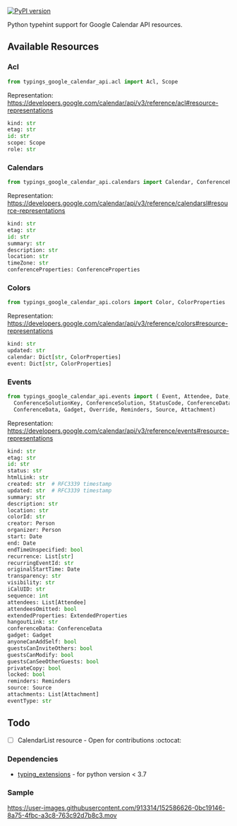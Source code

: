 [![PyPI version](https://badge.fury.io/py/typings-google-calendar-api.svg)](https://badge.fury.io/py/typings-google-calendar-api)

Python typehint support for Google Calendar API resources.

## Available Resources

### Acl

```python
from typings_google_calendar_api.acl import Acl, Scope
```

Representation: https://developers.google.com/calendar/api/v3/reference/acl#resource-representations

```python
kind: str
etag: str
id: str
scope: Scope
role: str
```

### Calendars

```python
from typings_google_calendar_api.calendars import Calendar, ConferenceProperties
```

Representation: https://developers.google.com/calendar/api/v3/reference/calendarsl#resource-representations

```python
kind: str
etag: str
id: str
summary: str
description: str
location: str
timeZone: str
conferenceProperties: ConferenceProperties
```

### Colors

```python
from typings_google_calendar_api.colors import Color, ColorProperties
```

Representation: https://developers.google.com/calendar/api/v3/reference/colors#resource-representations

```python
kind: str
updated: str
calendar: Dict[str, ColorProperties]
event: Dict[str, ColorProperties]
```


### Events

```python
from typings_google_calendar_api.events import ( Event, Attendee, Date, Person, ExtendedProperties, 
  ConferenceSolutionKey, ConferenceSolution, StatusCode, ConferenceDataCreateRequest, EntryPoint, 
  ConferenceData, Gadget, Override, Reminders, Source, Attachment)
```

Representation: https://developers.google.com/calendar/api/v3/reference/events#resource-representations

```python
kind: str
etag: str
id: str
status: str
htmlLink: str
created: str  # RFC3339 timestamp
updated: str  # RFC3339 timestamp
summary: str
description: str
location: str
colorId: str
creator: Person
organizer: Person
start: Date
end: Date
endTimeUnspecified: bool
recurrence: List[str]
recurringEventId: str
originalStartTime: Date
transparency: str
visibility: str
iCalUID: str
sequence: int
attendees: List[Attendee]
attendeesOmitted: bool
extendedProperties: ExtendedProperties
hangoutLink: str
conferenceData: ConferenceData
gadget: Gadget
anyoneCanAddSelf: bool
guestsCanInviteOthers: bool
guestsCanModify: bool
guestsCanSeeOtherGuests: bool
privateCopy: bool
locked: bool
reminders: Reminders
source: Source
attachments: List[Attachment]
eventType: str
```

## Todo

- [ ] CalendarList resource - Open for contributions :octocat:

### Dependencies

  - [typing_extensions](https://pypi.org/project/typing-extensions/) - for python version < 3.7

### Sample



https://user-images.githubusercontent.com/913314/152586626-0bc19146-8a75-4fbc-a3c8-763c92d7b8c3.mov



